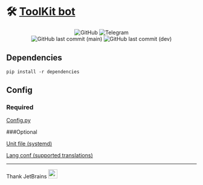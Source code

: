 # 🛠 [ToolKit bot](t.me/Tool_Kit_Bot)

<div align="center">
<img alt="GitHub" src="https://img.shields.io/github/license/igorechek06/ToolKit?style=for-the-badge"/>
<img alt="Telegram" src="https://img.shields.io/badge/Telegam-bot-0088cc?style=for-the-badge&logo=telegram" />

<br> 

<img alt="GitHub last commit (main)" src="https://img.shields.io/github/last-commit/igorechek06/ToolKit/main?label=Last%20main%20commit&style=for-the-badge"/>
<img alt="GitHub last commit (dev)" src="https://img.shields.io/github/last-commit/igorechek06/ToolKit/dev?label=Last%20dev%20commit&style=for-the-badge"/>
</div>

<!-- I know it is wrong -->

## Dependencies

    pip install -r dependencies

## Config

### Required

[Config.py](https://github.com/igorechek06/ToolKit/blob/main/config.sample.py) 

###Optional

[Unit file (systemd)](https://github.com/igorechek06/ToolKit/blob/main/ToolKit.semple.service)

[Lang conf (supported translations)](https://github.com/igorechek06/ToolKit/blob/main/lang_conf.py)

___

Thank JetBrains <img src="https://www.jetbrains.com/company/brand/img/jetbrains_logo.png" style="width: 1.7em"/>